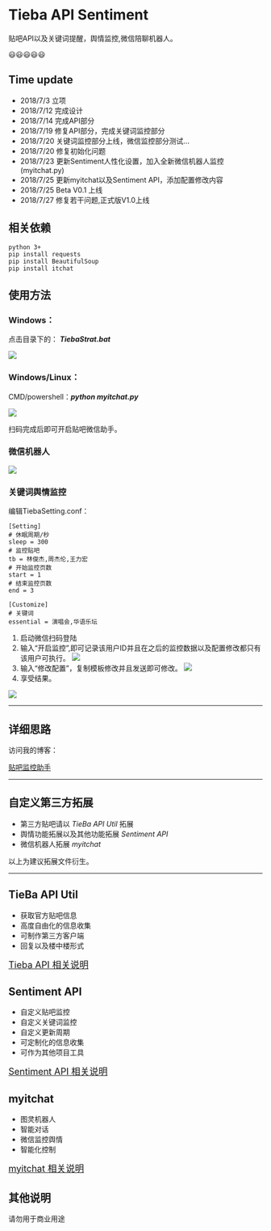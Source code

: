 # Tieba API Sentiment

贴吧API以及关键词提醒，舆情监控,微信陪聊机器人。

:smiley::smiley::smiley::smiley::smiley:

## Time update

- 2018/7/3 立项
- 2018/7/12 完成设计
- 2018/7/14 完成API部分
- 2018/7/19 修复API部分，完成关键词监控部分
- 2018/7/20 关键词监控部分上线，微信监控部分测试...
- 2018/7/20 修复初始化问题
- 2018/7/23 更新Sentiment人性化设置，加入全新微信机器人监控(myitchat.py)
- 2018/7/25 更新myitchat以及Sentiment API，添加配置修改内容
- 2018/7/25 Beta V0.1 上线 
- 2018/7/27 修复若干问题,正式版V1.0上线


## 相关依赖
	python 3+
	pip install requests
	pip install BeautifulSoup
	pip install itchat


## 使用方法

### Windows：

点击目录下的：
***TiebaStrat.bat***

![](http://pbnsc9qwg.bkt.clouddn.com/win.jpg)


### Windows/Linux：

CMD/powershell：***python myitchat.py***

![](http://pbnsc9qwg.bkt.clouddn.com/linux.jpg)


扫码完成后即可开启贴吧微信助手。



### 微信机器人

![](http://pbnsc9qwg.bkt.clouddn.com/robet.PNG)


### 关键词舆情监控

编辑TiebaSetting.conf：

	[Setting]
	# 休眠周期/秒
	sleep = 300
	# 监控贴吧
	tb = 林俊杰,周杰伦,王力宏
	# 开始监控页数
	start = 1
	# 结束监控页数
	end = 3
	
	[Customize]
	# 关键词
	essential = 演唱会,华语乐坛





1. 启动微信扫码登陆
2. 输入“开启监控”,即可记录该用户ID并且在之后的监控数据以及配置修改都只有该用户可执行。
![](http://pbnsc9qwg.bkt.clouddn.com/wx1.png)
3. 输入“修改配置”，复制模板修改并且发送即可修改。
![](http://pbnsc9qwg.bkt.clouddn.com/wx5.png)
4. 享受结果。

![](http://pbnsc9qwg.bkt.clouddn.com/wx6.PNG)

----------
## 详细思路

访问我的博客：

[贴吧监控助手](http://lunatic.wang/posts/d1eb00bb/)

----------
## 自定义第三方拓展

- 第三方贴吧请以 *TieBa API Util*  拓展
- 舆情功能拓展以及其他功能拓展 *Sentiment API*
- 微信机器人拓展 *myitchat*

以上为建议拓展文件衍生。

----------
## TieBa API Util 

- 获取官方贴吧信息
- 高度自由化的信息收集
- 可制作第三方客户端
- 回复以及楼中楼形式

[<font size=4>Tieba API 相关说明</font>](/ApiRedme)

## Sentiment API 

- 自定义贴吧监控
- 自定义关键词监控
- 自定义更新周期
- 可定制化的信息收集
- 可作为其他项目工具


[<font size=4>Sentiment API 相关说明</font>](/Sentiment)

## myitchat

- 图灵机器人
- 智能对话
- 微信监控舆情
- 智能化控制

[<font size=4>myitchat 相关说明</font>](/myitchat)



## 其他说明

请勿用于商业用途
